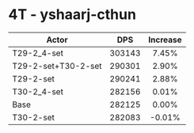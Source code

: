 # 4T - yshaarj-cthun
| Actor | DPS | Increase |
|---|:---:|:---:|
|T29-2_4-set|303143|7.45%|
|T29-2-set+T30-2-set|290301|2.90%|
|T29-2-set|290241|2.88%|
|T30-2_4-set|282156|0.01%|
|Base|282125|0.00%|
|T30-2-set|282083|-0.01%|
